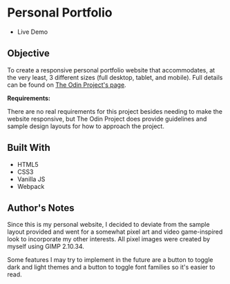 # Personal Portfolio

* Live Demo

## Objective

To create a responsive personal portfolio website that accommodates, at the very least, 3 different sizes (full desktop, tablet, and mobile). Full details can be found on [The Odin Project's page](https://www.theodinproject.com/lessons/node-path-advanced-html-and-css-personal-portfolio).

**Requirements:**

There are no real requirements for this project besides needing to make the website responsive, but The Odin Project does provide guidelines and sample design layouts for how to approach the project.

## Built With

* HTML5
* CSS3
* Vanilla JS
* Webpack

## Author's Notes

Since this is my personal website, I decided to deviate from the sample layout provided and went for a somewhat pixel art and video game-inspired look to incorporate my other interests. All pixel images were created by myself using GIMP 2.10.34.

Some features I may try to implement in the future are a button to toggle dark and light themes and a button to toggle font families so it's easier to read.